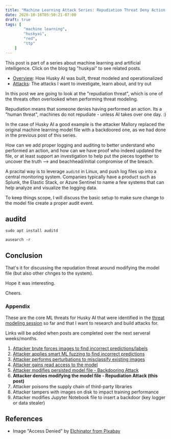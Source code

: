```yaml
---
title: "Machine Learning Attack Series: Repudiation Threat Deny Action Machine Learning"
date: 2020-10-16T05:50:21-07:00
draft: true
tags: [
        "machine learning",
        "huskyai",
        "red",
        "ttp"
    ]
---
```


This post is part of a series about machine learning and artificial intelligence. Click on the blog tag "huskyai" to see related posts. 

* [Overview](/blog/posts/2020/husky-ai-walkthrough/): How Husky AI was built, threat modeled and operationalized
* [Attacks](#appendix): The attacks I want to investigate, learn about, and try out

In this post we are going to look at the "repudiation threat", which is one of the threats often overlooked when performing threat modeling.

Repudiation means that someone denies having performed an action. Its a "human threat", machines do not repudiate - unless AI takes over one day. :) 

In the case of Husky AI a good example is the attacker Mallory replaced the original machine learning model file with a backdoored one, as we had done in the previous post of this series.

How can we add proper logging and auditing to better understand who performed an action, and how can we have proof who indeed updated the file, or at least support an investigation to help put the pieces together to uncover the truth --> and beachhead/initial compromise of the breach.

A pracital way is to leverage `auditd` in Linux, and push log files up into a central monitoring system. Companies typically have a product such as Splunk, the Elastic Stack, or Azure Sentinel to name a few systems that can help analyze and visualize the logging data.

To keep things scope, I will discuss the basic setup to make sure change to the model file create a proper audit event.


## auditd

```
sudo apt install auditd
```

```
ausearch -r
```



## Conclusion

That's it for discussing the repudation threat around modifying the model file (but also other chnges to the system).

Hope it was interesting.

Cheers.

### Appendix 

These are the core ML threats for Husky AI that were identified in the [threat modeling session](/blog/posts/2020/husky-ai-threat-modeling-machine-learning/) so far and that I want to research and build attacks for. 

Links will be added when posts are completed over the next serveral weeks/months.

1. [Attacker brute forces images to find incorrect predictions/labels](/blog/posts/2020/husky-ai-machine-learning-attack-bruteforce/) 
2. [Attacker applies smart ML fuzzing to find incorrect predictions](/blog/posts/2020/husky-ai-machine-learning-attack-smart-fuzz/) 
2. [Attacker performs perturbations to misclassify existing images](/blog/posts/2020/husky-ai-machine-learning-attack-perturbation-external/) 
3. [Attacker gains read access to the model](/blog/posts/2020/husky-ai-machine-learning-model-stealing.md/) 
4. [Attacker modifies persisted model file - Backdooring Attack](/blog/posts/2020/husky-ai-machine-learning-backdoor-model/)
5. **Attacker denies modifying the model file - Repudiation Attack (this post)**
6. Attacker poisons the supply chain of third-party libraries 
7. Attacker tampers with images on disk to impact training performance
8. Attacker modifies Jupyter Notebook file to insert a backdoor (key logger or data stealer)


## References

* Image "Access Denied" by [Elchinator from Pixabay](https://pixabay.com/photos/no-access-access-denied-monitor-5043758/)
